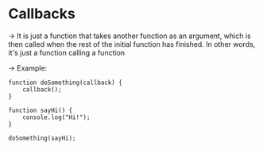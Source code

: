 # Callbacks

→ It is just a function that takes another function as an argument, which is then called when the rest of the initial function has finished. In other words, it's just a function calling a function

→ Example:

    function doSomething(callback) {  
        callback();
    }

    function sayHi() {
        console.log("Hi!");
    }
    
    doSomething(sayHi);




